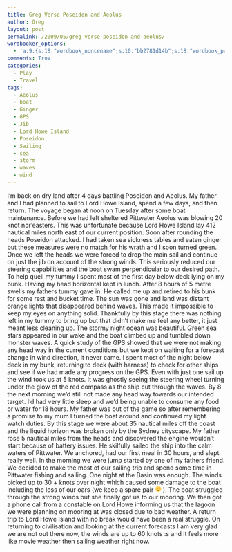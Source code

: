 ```yaml
---
title: Greg Verse Poseidon and Aeolus
author: Greg
layout: post
permalink: /2009/05/greg-verse-poseidon-and-aeolus/
wordbooker_options:
  - 'a:9:{s:18:"wordbook_noncename";s:10:"bb2781d14b";s:18:"wordbook_page_post";s:4:"-100";s:18:"wordbook_orandpage";s:1:"2";s:23:"wordbook_default_author";s:1:"2";s:23:"wordbook_extract_length";s:3:"256";s:19:"wordbook_actionlink";s:3:"300";s:18:"wordbook_attribute";s:31:"Posted a new post on their blog";s:29:"wordbooker_status_update_text";s:35:": New blog post :  %title% - %link%";s:20:"wordbook_comment_get";s:2:"on";}'
comments: True
categories:
  - Play
  - Travel
tags:
  - Aeolus
  - boat
  - Ginger
  - GPS
  - Jib
  - Lord Howe Island
  - Poseidon
  - Sailing
  - sea
  - storm
  - waves
  - wind
---
```

I&#8217;m back on dry land after 4 days battling Poseidon and Aeolus. My father and I had planned to sail to Lord Howe Island, spend a few days, and then return. The voyage began at noon on Tuesday after some boat maintenance. Before we had left sheltered Pittwater Aeolus was blowing 20 knot nor&#8217;easters. This was unfortunate because Lord Howe Island lay 412 nautical miles north east of our current position. Soon after rounding the heads Poseidon attacked. I had taken sea sickness tables and eaten ginger but these measures were no match for his wrath and I soon turned green. Once we left the heads we were forced to drop the main sail and continue on just the jib on account of the strong winds. This seriously reduced our steering capabilities and the boat swam perpendicular to our desired path. To help quell my tummy I spent most of the first day below deck lying on my bunk. Having my head horizontal kept in lunch. After 8 hours of 5 metre swells my fathers tummy gave in. He called me up and retired to his bunk for some rest and bucket time. The sun was gone and land was distant orange lights that disappeared behind waves. This made it impossible to keep my eyes on anything solid. Thankfully by this stage there was nothing left in my tummy to bring up but that didn&#8217;t make me feel any better, it just meant less cleaning up. The stormy night ocean was beautiful. Green sea stars appeared in our wake and the boat climbed up and tumbled down monster waves. A quick study of the GPS showed that we were not making any head way in the current conditions but we kept on waiting for a forecast change in wind direction, it never came. I spent most of the night below deck in my bunk, returning to deck (with harness) to check for other ships and see if we had made any progress on the GPS. Even with just one sail up the wind took us at 5 knots. It was ghostly seeing the steering wheel turning under the glow of the red compass as the ship cut through the waves. By 8 the next morning we&#8217;d still not made any head way towards our intended target. I&#8217;d had very little sleep and we&#8217;d being unable to consume any food or water for 18 hours. My father was out of the game so after remembering a promise to my mum I turned the boat around and continued my light watch duties. By this stage we were about 35 nautical miles off the coast and the liquid horizon was broken only by the Sydney cityscape. My father rose 5 nautical miles from the heads and discovered the engine wouldn&#8217;t start because of battery issues. He skilfully sailed the ship into the calm waters of Pittwater. We anchored, had our first meal in 30 hours, and slept really well. In the morning we were jump started by one of my fathers friend. We decided to make the most of our sailing trip and spend some time in Pittwater fishing and sailing. One night at the Basin was enough. The winds picked up to 30 + knots over night which caused some damage to the boat including the loss of our oars (we keep a spare pair <img src="/wp-content/smilies/simple-smile.png" alt=":)" class="wp-smiley" style="height: 1em; max-height: 1em;" /> ). The boat struggled through the strong winds but she finally got us to our mooring. We then got a phone call from a constable on Lord Howe informing us that the lagoon we were planning on mooring at was closed due to bad weather. A return trip to Lord Howe Island with no break would have been a real struggle. On returning to civilisation and looking at the current forecasts I am very glad we are not out there now, the winds are up to 60 knots :s and it feels more like movie weather then sailing weather right now.